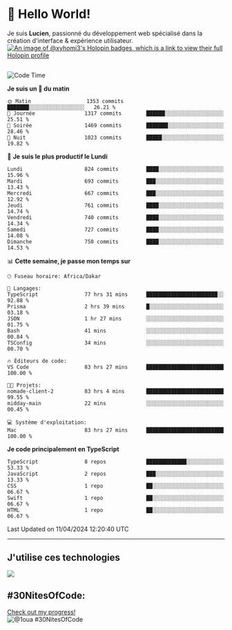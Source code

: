 # 👋 Hello World!

Je suis **Lucien**, passionné du développement web spécialisé dans la création d'interface & expérience utilisateur.
[![An image of @xyhomi3's Holopin badges, which is a link to view their full Holopin profile](https://holopin.me/xyhomi3)](https://holopin.io/@xyhomi3)

##

<!--START_SECTION:waka-->
![Code Time](http://img.shields.io/badge/Code%20Time-917%20hrs%2044%20mins-blue)

**Je suis un 🐤 du matin** 

```text
🌞 Matin                  1353 commits        ███████░░░░░░░░░░░░░░░░░░   26.21 % 
🌆 Journée                1317 commits        ██████░░░░░░░░░░░░░░░░░░░   25.51 % 
🌃 Soirée                 1469 commits        ███████░░░░░░░░░░░░░░░░░░   28.46 % 
🌙 Nuit                   1023 commits        █████░░░░░░░░░░░░░░░░░░░░   19.82 % 
```
📅 **Je suis le plus productif le Lundi** 

```text
Lundi                    824 commits         ████░░░░░░░░░░░░░░░░░░░░░   15.96 % 
Mardi                    693 commits         ███░░░░░░░░░░░░░░░░░░░░░░   13.43 % 
Mercredi                 667 commits         ███░░░░░░░░░░░░░░░░░░░░░░   12.92 % 
Jeudi                    761 commits         ████░░░░░░░░░░░░░░░░░░░░░   14.74 % 
Vendredi                 740 commits         ████░░░░░░░░░░░░░░░░░░░░░   14.34 % 
Samedi                   727 commits         ████░░░░░░░░░░░░░░░░░░░░░   14.08 % 
Dimanche                 750 commits         ████░░░░░░░░░░░░░░░░░░░░░   14.53 % 
```


📊 **Cette semaine, je passe mon temps sur** 

```text
🕑︎ Fuseau horaire: Africa/Dakar

💬 Langages: 
TypeScript               77 hrs 31 mins      ███████████████████████░░   92.88 % 
Prisma                   2 hrs 39 mins       █░░░░░░░░░░░░░░░░░░░░░░░░   03.18 % 
JSON                     1 hr 27 mins        ░░░░░░░░░░░░░░░░░░░░░░░░░   01.75 % 
Bash                     41 mins             ░░░░░░░░░░░░░░░░░░░░░░░░░   00.84 % 
TSConfig                 34 mins             ░░░░░░░░░░░░░░░░░░░░░░░░░   00.70 % 

🔥 Éditeurs de code: 
VS Code                  83 hrs 27 mins      █████████████████████████   100.00 % 

🐱‍💻 Projets: 
nomade-client-2          83 hrs 4 mins       █████████████████████████   99.55 % 
midday-main              22 mins             ░░░░░░░░░░░░░░░░░░░░░░░░░   00.45 % 

💻 Système d'exploitation: 
Mac                      83 hrs 27 mins      █████████████████████████   100.00 % 
```

**Je code principalement en TypeScript** 

```text
TypeScript               8 repos             █████████████░░░░░░░░░░░░   53.33 % 
JavaScript               2 repos             ███░░░░░░░░░░░░░░░░░░░░░░   13.33 % 
CSS                      1 repo              ██░░░░░░░░░░░░░░░░░░░░░░░   06.67 % 
Swift                    1 repo              ██░░░░░░░░░░░░░░░░░░░░░░░   06.67 % 
HTML                     1 repo              ██░░░░░░░░░░░░░░░░░░░░░░░   06.67 % 
```




 Last Updated on 11/04/2024 12:20:40 UTC
<!--END_SECTION:waka-->
---

## J'utilise ces technologies

<p align="left">
  <a href="https://skillicons.dev">
    <img src="https://skillicons.dev/icons?i=ts,js,md,scss,tailwind,react,redux,docker,express,astro,vite,nextjs,vercel,figma,ableton" />
  </a>
</p>

## #30NitesOfCode:
  [Check out my progress!](https://www.codedex.io/@1oua/30-nites-of-code)  
  ![@1oua #30NitesOfCode](https://www.codedex.io/api/petStatus?user=1oua)

